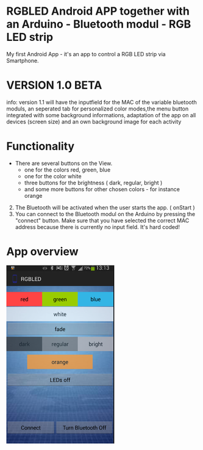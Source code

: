 RGBLED Android APP together with an Arduino - Bluetooth modul - RGB LED strip
======


My first Android App - it's an app to control a RGB LED strip via Smartphone. 

# VERSION 1.0 BETA
info: version 1.1 will have the inputfield for the MAC of the variable bluetooth moduls, an seperated tab for personalized color modes,the menu button integrated with some background informations, adaptation of the app on all devices (screen size) and an own background image for each activity
# Functionality
* There are several buttons on the View. 
    - one for the colors red, green, blue
    - one for the color white
    - three buttons for the brightness ( dark, regular, bright ) 
    - and some more buttons for other chosen colors - for instance orange
2. The Bluetooth will be activated when the user starts the app. ( onStart )
3. You can connect to the Bluetooth modul on the Arduino by pressing the "connect" button. Make sure that you have selected the correct MAC address because there is currently no input field. It's hard coded!

# App overview
![alt text](https://github.com/fLooojava/RGBLED/blob/master/src/images/Screenshot%20from%202014-07-07%2013:15:38.png?raw=true "App Overview")


